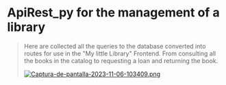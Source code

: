 # ApiRest_py for the management of a library

> Here are collected all the queries to the database converted into routes for use in the "My little Library" Frontend.
From consulting all the books in the catalog to requesting a loan and returning the book.
>
> [![Captura-de-pantalla-2023-11-06-103409.png](https://i.postimg.cc/4dJjsYLt/Captura-de-pantalla-2023-11-06-103409.png)](https://postimg.cc/bGBmRwjN)
